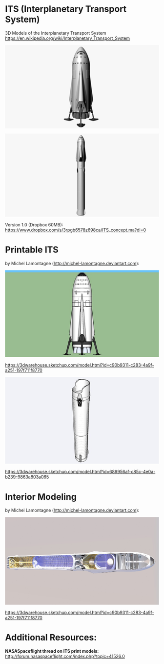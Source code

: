 # ITS (Interplanetary Transport System)
3D Models of the Interplanetary Transport System 
https://en.wikipedia.org/wiki/Interplanetary_Transport_System

![](https://github.com/MarsArtistsCommunity/ITS/blob/master/ITS_full_windows.png)

![](https://github.com/MarsArtistsCommunity/ITS/blob/master/ITS_launch_configuration.png)

Version 1.0 (Dropbox 60MB): https://www.dropbox.com/s/3rpgb6578z698ca/ITS_concept.ma?dl=0


# Printable ITS 
by Michel Lamontagne (http://michel-lamontagne.deviantart.com):

![](https://github.com/MarsArtistsCommunity/ITS/blob/master/large_thumbnail.jpg)

https://3dwarehouse.sketchup.com/model.html?id=c90b9311-c283-4a9f-a251-197f711f8770

![](https://github.com/MarsArtistsCommunity/ITS/blob/master/large_thumbnail-2.jpg)

https://3dwarehouse.sketchup.com/model.html?id=689956af-c85c-4e0a-b239-9863a803a065


# Interior Modeling 
by Michel Lamontagne (http://michel-lamontagne.deviantart.com):

![](https://github.com/MarsArtistsCommunity/ITS/blob/master/ITSstacka.jpg)

https://3dwarehouse.sketchup.com/model.html?id=c90b9311-c283-4a9f-a251-197f711f8770


# Additional Resources:

**NASASpaceflight thread on ITS print models:**
http://forum.nasaspaceflight.com/index.php?topic=41526.0
